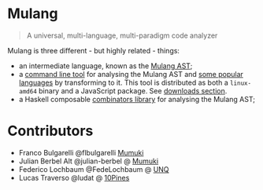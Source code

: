 Mulang
======
> A universal, multi-language, multi-paradigm code analyzer

Mulang is three different  - but highly related - things:

  * an intermediate language, known as the [Mulang AST](./astspec/);
  * a [command line tool](./userguide/#command-line-tool) for analysing the Mulang AST and [some popular languages](./userguide/#supported-languages) by transforming to it. This tool is distributed as both a `linux-amd64` binary and a JavaScript package. See [downloads section](https://github.com/mumuki/mulang/releases).
  * a Haskell composable [combinators library](./userguide/#combinators-crash-course) for analysing the Mulang AST;


# Contributors

 * Franco Bulgarelli @flbulgarelli [Mumuki](@mumuki)
 * Julian Berbel Alt @julian-berbel @ [Mumuki](@mumuki)
 * Federico Lochbaum @FedeLochbaum @ [UNQ](http://www.unq.edu.ar/)
 * Lucas Traverso @ludat @ [10Pines](@10pines)
